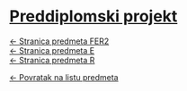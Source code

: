 # [Preddiplomski projekt](https://www.github.com/studosi-fer/PREPRO)
[<- Stranica predmeta FER2](https://www.fer.unizg.hr/predmet/pro)<br>
[<- Stranica predmeta E](https://www.fer.unizg.hr/predmet/proe)<br>
[<- Stranica predmeta R](https://www.fer.unizg.hr/predmet/pror)

[<- Povratak na listu predmeta](https://www.github.com/studosi/FER)
